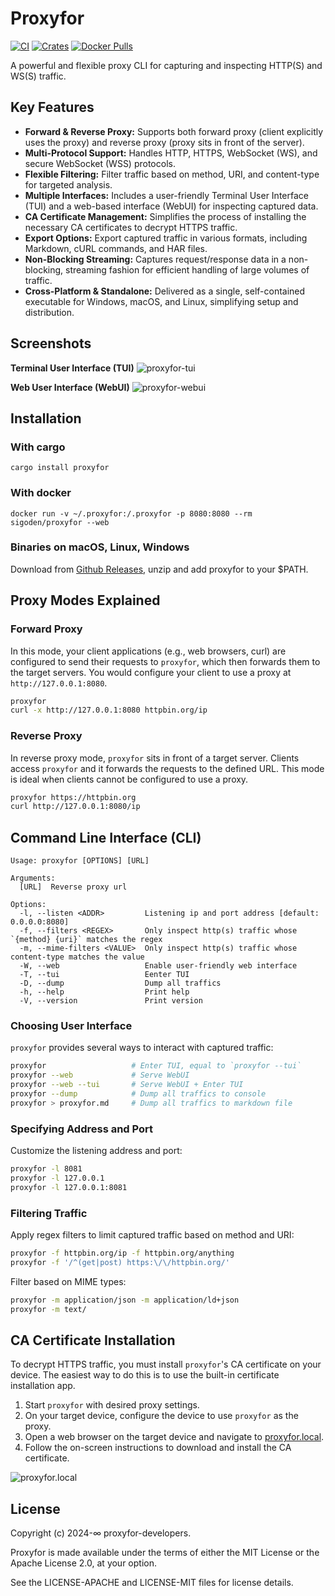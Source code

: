 # Proxyfor

[![CI](https://github.com/sigoden/proxyfor/actions/workflows/ci.yaml/badge.svg)](https://github.com/sigoden/proxyfor/actions/workflows/ci.yaml)
[![Crates](https://img.shields.io/crates/v/proxyfor.svg)](https://crates.io/crates/proxyfor)
[![Docker Pulls](https://img.shields.io/docker/pulls/sigoden/proxyfor)](https://hub.docker.com/r/sigoden/proxyfor)

A powerful and flexible proxy CLI for capturing and inspecting HTTP(S) and WS(S) traffic.

## Key Features

*   **Forward & Reverse Proxy:** Supports both forward proxy (client explicitly uses the proxy) and reverse proxy (proxy sits in front of the server).
*   **Multi-Protocol Support:** Handles HTTP, HTTPS, WebSocket (WS), and secure WebSocket (WSS) protocols.
*   **Flexible Filtering:** Filter traffic based on method, URI, and content-type for targeted analysis.
*   **Multiple Interfaces:** Includes a user-friendly Terminal User Interface (TUI) and a web-based interface (WebUI) for inspecting captured data.
*   **CA Certificate Management:** Simplifies the process of installing the necessary CA certificates to decrypt HTTPS traffic.
*   **Export Options:** Export captured traffic in various formats, including Markdown, cURL commands, and HAR files.
*   **Non-Blocking Streaming:** Captures request/response data in a non-blocking, streaming fashion for efficient handling of large volumes of traffic.
*   **Cross-Platform & Standalone:** Delivered as a single, self-contained executable for Windows, macOS, and Linux, simplifying setup and distribution.

## Screenshots

**Terminal User Interface (TUI)**
![proxyfor-tui](https://github.com/user-attachments/assets/87a93e09-4783-4273-85b6-002762909fc3)

**Web User Interface (WebUI)**
![proxyfor-webui](https://github.com/user-attachments/assets/4f1f921a-95ec-44e0-8a2f-671614c0b934)

## Installation

### With cargo

```
cargo install proxyfor
```

### With docker

```
docker run -v ~/.proxyfor:/.proxyfor -p 8080:8080 --rm sigoden/proxyfor --web 
```

### Binaries on macOS, Linux, Windows

Download from [Github Releases](https://github.com/sigoden/proxyfor/releases), unzip and add proxyfor to your $PATH.

## Proxy Modes Explained

### Forward Proxy

In this mode, your client applications (e.g., web browsers, curl) are configured to send their requests to `proxyfor`, which then forwards them to the target servers. You would configure your client to use a proxy at `http://127.0.0.1:8080`.

```bash
proxyfor
curl -x http://127.0.0.1:8080 httpbin.org/ip
```

### Reverse Proxy

In reverse proxy mode, `proxyfor` sits in front of a target server. Clients access `proxyfor` and it forwards the requests to the defined URL. This mode is ideal when clients cannot be configured to use a proxy.

```bash
proxyfor https://httpbin.org
curl http://127.0.0.1:8080/ip
```

## Command Line Interface (CLI)

```
Usage: proxyfor [OPTIONS] [URL]

Arguments:
  [URL]  Reverse proxy url

Options:
  -l, --listen <ADDR>         Listening ip and port address [default: 0.0.0.0:8080]
  -f, --filters <REGEX>       Only inspect http(s) traffic whose `{method} {uri}` matches the regex
  -m, --mime-filters <VALUE>  Only inspect http(s) traffic whose content-type matches the value
  -W, --web                   Enable user-friendly web interface
  -T, --tui                   Eenter TUI
  -D, --dump                  Dump all traffics
  -h, --help                  Print help
  -V, --version               Print version
```

### Choosing User Interface

`proxyfor` provides several ways to interact with captured traffic:

```sh
proxyfor                   # Enter TUI, equal to `proxyfor --tui`
proxyfor --web             # Serve WebUI
proxyfor --web --tui       # Serve WebUI + Enter TUI
proxyfor --dump            # Dump all traffics to console
proxyfor > proxyfor.md     # Dump all traffics to markdown file
```

### Specifying Address and Port

Customize the listening address and port:

```sh
proxyfor -l 8081
proxyfor -l 127.0.0.1
proxyfor -l 127.0.0.1:8081
```

### Filtering Traffic

Apply regex filters to limit captured traffic based on method and URI:

```sh
proxyfor -f httpbin.org/ip -f httpbin.org/anything
proxyfor -f '/^(get|post) https:\/\/httpbin.org/'
```

Filter based on MIME types:

```sh
proxyfor -m application/json -m application/ld+json
proxyfor -m text/
```

## CA Certificate Installation

To decrypt HTTPS traffic, you must install `proxyfor`'s CA certificate on your device. The easiest way to do this is to use the built-in certificate installation app.

1. Start `proxyfor` with desired proxy settings.
2. On your target device, configure the device to use `proxyfor` as the proxy.
3. Open a web browser on the target device and navigate to [proxyfor.local](http://proxyfor.local).
4. Follow the on-screen instructions to download and install the CA certificate.

![proxyfor.local](https://github.com/sigoden/proxyfor/assets/4012553/a5276872-8ab1-4794-9e97-ac7038ca5e4a)

## License

Copyright (c) 2024-∞ proxyfor-developers.

Proxyfor is made available under the terms of either the MIT License or the Apache License 2.0, at your option.

See the LICENSE-APACHE and LICENSE-MIT files for license details.
